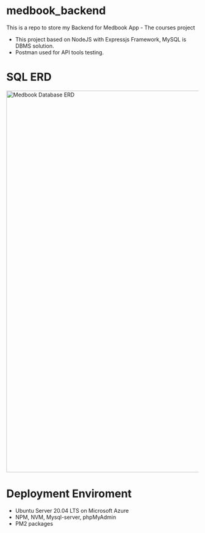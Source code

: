 # medbook_backend
This is a repo to store my Backend for Medbook App - The courses project
- This project based on NodeJS with Expressjs Framework, MySQL is DBMS solution.
- Postman used for API tools testing.

# SQL ERD


<img src="https://github.com/7thang1/medbook_backend/assets/80353511/076f269d-5222-4ecf-a62b-5a3afea17932" alt="Medbook Database ERD" width="1000" />


# Deployment Enviroment
- Ubuntu Server 20.04 LTS on Microsoft Azure
- NPM, NVM, Mysql-server, phpMyAdmin
- PM2 packages
